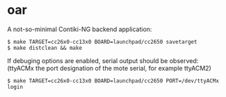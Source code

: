 oar
===
A not-so-minimal Contiki-NG backend application:

```
$ make TARGET=cc26x0-cc13x0 BOARD=launchpad/cc2650 savetarget
$ make distclean && make
```

If debuging options are enabled, serial output should be observed:
(ttyACMx the port designation of the mote serial, for example ttyACM2)

```
$ make TARGET=cc26x0-cc13x0 BOARD=launchpad/cc2650 PORT=/dev/ttyACMx login
```
